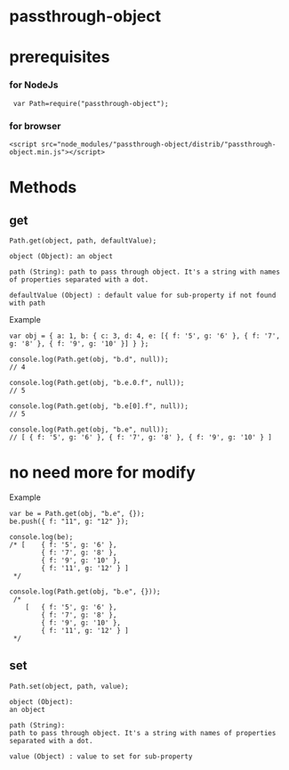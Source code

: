 # passthrough-object

# prerequisites

### for NodeJs
     var Path=require("passthrough-object");

### for browser

    <script src="node_modules/"passthrough-object/distrib/"passthrough-object.min.js"></script>


# Methods
## get

    Path.get(object, path, defaultValue);
    
    object (Object): an object

    path (String): path to pass through object. It's a string with names of properties separated with a dot.
    
    defaultValue (Object) : default value for sub-property if not found with path
      
Example

    var obj = { a: 1, b: { c: 3, d: 4, e: [{ f: '5', g: '6' }, { f: '7', g: '8' }, { f: '9', g: '10' }] } };

    console.log(Path.get(obj, "b.d", null)); 
    // 4

    console.log(Path.get(obj, "b.e.0.f", null));
    // 5

    console.log(Path.get(obj, "b.e[0].f", null));
    // 5

    console.log(Path.get(obj, "b.e", null));
    // [ { f: '5', g: '6' }, { f: '7', g: '8' }, { f: '9', g: '10' } ]


# no need more for modify

Example

    var be = Path.get(obj, "b.e", {});
    be.push({ f: "11", g: "12" });

    console.log(be);
    /* [    { f: '5', g: '6' },
            { f: '7', g: '8' },
            { f: '9', g: '10' },
            { f: '11', g: '12' } ]
     */

    console.log(Path.get(obj, "b.e", {}));
     /*
        [   { f: '5', g: '6' },
            { f: '7', g: '8' },
            { f: '9', g: '10' },
            { f: '11', g: '12' } ]
     */

## set

    Path.set(object, path, value);
    
    object (Object):
    an object

    path (String):
    path to pass through object. It's a string with names of properties separated with a dot.
    
    value (Object) : value to set for sub-property 